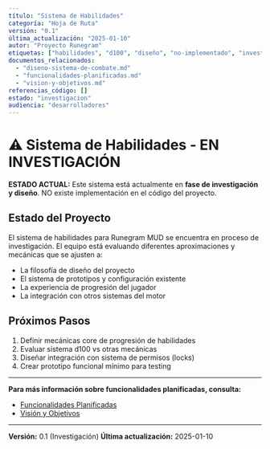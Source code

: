 ```yaml
---
título: "Sistema de Habilidades"
categoría: "Hoja de Ruta"
versión: "0.1"
última_actualización: "2025-01-10"
autor: "Proyecto Runegram"
etiquetas: ["habilidades", "d100", "diseño", "no-implementado", "investigacion"]
documentos_relacionados:
  - "diseno-sistema-de-combate.md"
  - "funcionalidades-planificadas.md"
  - "vision-y-objetivos.md"
referencias_código: []
estado: "investigacion"
audiencia: "desarrolladores"
---
```


# ⚠️ Sistema de Habilidades - EN INVESTIGACIÓN

**ESTADO ACTUAL:** Este sistema está actualmente en **fase de investigación y diseño**. NO existe implementación en el código del proyecto.

## Estado del Proyecto

El sistema de habilidades para Runegram MUD se encuentra en proceso de investigación. El equipo está evaluando diferentes aproximaciones y mecánicas que se ajusten a:

- La filosofía de diseño del proyecto
- El sistema de prototipos y configuración existente
- La experiencia de progresión del jugador
- La integración con otros sistemas del motor

## Próximos Pasos

1. Definir mecánicas core de progresión de habilidades
2. Evaluar sistema d100 vs otras mecánicas
3. Diseñar integración con sistema de permisos (locks)
4. Crear prototipo funcional mínimo para testing

---

**Para más información sobre funcionalidades planificadas, consulta:**
- [Funcionalidades Planificadas](funcionalidades-planificadas.md)
- [Visión y Objetivos](vision-y-objetivos.md)

---

**Versión:** 0.1 (Investigación)
**Última actualización:** 2025-01-10
